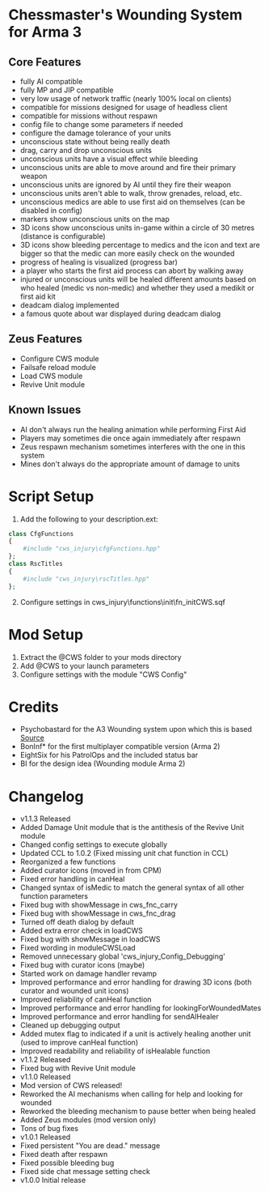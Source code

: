 Chessmaster's Wounding System for Arma 3
========================================

Core Features
--------
-	fully AI compatible
-	fully MP and JIP compatible
-	very low usage of network traffic (nearly 100% local on clients)
-	compatible for missions designed for usage of headless client
-	compatible for missions without respawn
-	config file to change some parameters if needed
-	configure the damage tolerance of your units
-	unconscious state without being really death
-	drag, carry and drop unconscious units
-	unconscious units have a visual effect while bleeding
-	unconscious units are able to move around and fire their primary weapon
-	unconscious units are ignored by AI until they fire their weapon
-	unconscious units aren't able to walk, throw grenades, reload, etc.
-	unconscious medics are able to use first aid on themselves (can be disabled in config)
-	markers show unconscious units on the map
-	3D icons show unconscious units in-game within a circle of 30 metres (distance is configurable)
-	3D icons show bleeding percentage to medics and the icon and text are bigger so that the medic can more easily check on the wounded
-	progress of healing is visualized (progress bar)
-	a player who starts the first aid process can abort by walking away
-	injured or unconscious units will be healed different amounts based on who healed (medic vs non-medic) and whether they used a medikit or first aid kit
-	deadcam dialog implemented
-	a famous quote about war displayed during deadcam dialog

Zeus Features
-------------
-	Configure CWS module
-	Failsafe reload module
-	Load CWS module
-	Revive Unit module

Known Issues
------------
-	AI don't always run the healing animation while performing First Aid
-	Players may sometimes die once again immediately after respawn
-	Zeus respawn mechanism sometimes interferes with the one in this system
-	Mines don't always do the appropriate amount of damage to units

Script Setup
============

1. Add the following to your description.ext:
```php
class CfgFunctions
{
	#include "cws_injury\cfgFunctions.hpp"
};
class RscTitles
{
	#include "cws_injury\rscTitles.hpp"
};
```
2. Configure settings in cws_injury\functions\init\fn_initCWS.sqf

Mod Setup
=========

1. Extract the @CWS folder to your mods directory
2. Add @CWS to your launch parameters
3. Configure settings with the module "CWS Config"

Credits
=======
-	Psychobastard for the A3 Wounding system upon which this is based [Source](http://forums.bistudio.com/showthread.php?170975-A3-Wounding-System)
-	BonInf* for the first multiplayer compatible version (Arma 2)
-	EightSix for his PatrolOps and the included status bar
-	BI for the design idea (Wounding module Arma 2)

Changelog
=========

-	v1.1.3 Released
  - Added Damage Unit module that is the antithesis of the Revive Unit module
  - Changed config settings to execute globally
  - Updated CCL to 1.0.2 (Fixed missing unit chat function in CCL)
  - Reorganized a few functions
  - Added curator icons (moved in from CPM)
  - Fixed error handling in canHeal
  - Changed syntax of isMedic to match the general syntax of all other function parameters
  - Fixed bug with showMessage in cws_fnc_carry
  - Fixed bug with showMessage in cws_fnc_drag
  - Turned off death dialog by default
  - Added extra error check in loadCWS
  - Fixed bug with showMessage in loadCWS
  - Fixed wording in moduleCWSLoad
  - Removed unnecessary global 'cws_injury_Config_Debugging'
  - Fixed bug with curator icons (maybe)
  - Started work on damage handler revamp
  - Improved performance and error handling for drawing 3D icons (both curator and wounded unit icons)
  - Improved reliability of canHeal function
  - Improved performance and error handling for lookingForWoundedMates
  - Improved performance and error handling for sendAIHealer
  - Cleaned up debugging output
  - Added mutex flag to indicated if a unit is actively healing another unit (used to improve canHeal function)
  - Improved readability and reliability of isHealable function
-	v1.1.2 Released
  - Fixed bug with Revive Unit module
-	v1.1.0 Released
  - Mod version of CWS released!
  - Reworked the AI mechanisms when calling for help and looking for wounded
  - Reworked the bleeding mechanism to pause better when being healed
  - Added Zeus modules (mod version only)
  - Tons of bug fixes
-	v1.0.1 Released
  - Fixed persistent "You are dead." message
  - Fixed death after respawn
  - Fixed possible bleeding bug
  - Fixed side chat message setting check
-	v1.0.0 Initial release